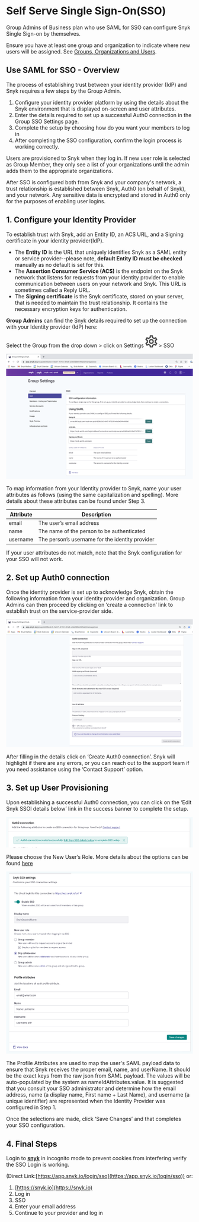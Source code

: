 # Self Serve Single Sign-On(SSO)

Group Admins of Business plan who use SAML for SSO can configure Snyk Single Sign-on by themselves.

Ensure you have at least one group and organization to indicate where new users will be assigned. See [Groups, Organizations and Users](https://docs.snyk.io/introducing-snyk/snyks-core-concepts/groups-organizations-and-users).

## Use SAML for SSO - Overview

The process of establishing trust between your identity provider (IdP) and Snyk requires a few steps by the Group Admin.

1. Configure your identity provider platform by using the details about the Snyk environment that is displayed on-screen and user attributes.
2. Enter the details required to set up a successful Auth0 connection in the Group SSO Settings page.
3. Complete the setup by choosing how do you want your members to log in
4. After completing the SSO configuration, confirm the login process is working correctly.

Users are provisioned to Snyk when they log in. If new user role is selected as Group Member, they only see a list of your organizations until the admin adds them to the appropriate organizations.

After SSO is configured both from Snyk and your company's network, a trust relationship is established between Snyk, Auth0 (on behalf of Snyk), and your network. Any sensitive data is encrypted and stored in Auth0 only for the purposes of enabling user logins.

## 1. Configure your Identity Provider

To establish trust with Snyk, add an Entity ID, an ACS URL, and a Signing certificate in your identity provider(IdP).

* The **Entity ID** is the URL that uniquely identifies Snyk as a SAML entity or service provider--please note, **default Entity ID must be checked** manually as no default is set for this.
* The **Assertion Consumer Service (ACS)** is the endpoint on the Snyk network that listens for requests from your identity provider to enable communication between users on your network and Snyk. This URL is sometimes called a Reply URL.
* The **Signing certificate** is the Snyk certificate, stored on your server, that is needed to maintain the trust relationship. It contains the necessary encryption keys for authentication.

**Group Admins** can find the Snyk details required to set up the connection with your Identity provider (IdP) here:

Select the Group from the drop down > click on Settings ![](<../../../.gitbook/assets/image (70).png>) > SSO

![](<../../../.gitbook/assets/Screenshot 2022-01-07 at 14.30.25.png>)

To map information from your Identity provider to Snyk, name your user attributes as follows (using the same capitalization and spelling). More details about these attributes can be found under Step 3.

| Attribute | Description                                     |
| --------- | ----------------------------------------------- |
| email     | The user’s email address                        |
| name      | The name of the person to be authenticated      |
| username  | The person’s username for the identity provider |

If your user attributes do not match, note that the Snyk configuration for your SSO will not work.

## 2. Set up Auth0 connection

Once the identity provider is set up to acknowledge Snyk, obtain the following information from your identity provider and organization. Group Admins can then proceed by clicking on ‘create a connection’ link to establish trust on the service-provider side.

![](<../../../.gitbook/assets/Screenshot 2022-01-07 at 16.11.10.png>)

After filling in the details click on ‘Create Auth0 connection’. Snyk will highlight if there are any errors, or you can reach out to the support team if you need assistance using the ‘Contact Support’ option.

## 3. Set up User Provisioning

Upon establishing a successful Auth0 connection, you can click on the ‘Edit Snyk SSOl details below’ link in the success banner to complete the setup.

![](<../../../.gitbook/assets/Screenshot 2022-01-14 at 14.56.56.png>)

Please choose the New User’s Role. More details about the options can be found [here](choose-a-provisioning-option.md)

![](<../../../.gitbook/assets/Screenshot 2022-01-14 at 14.58.19.png>)

The Profile Attributes are used to map the user's SAML payload data to ensure that Snyk receives the proper email, name, and userName. It should be the exact keys from the raw json from SAML payload. The values will be auto-populated by the system as nameIdAttributes.value. It is suggested that you consult your SSO administrator and determine how the email address, name (a display name, First name + Last Name), and username (a unique identifier) are represented when the Identity Provider was configured in Step 1.

Once the selections are made, click ‘Save Changes’ and that completes your SSO configuration.

## 4. Final Steps

Login to [**snyk**](http://snyk.io) in incognito mode to prevent cookies from interfering verify the SSO Login is working.

(Direct Link:[https://app.snyk.io/login/sso](https://app.snyk.io/login/sso)) or:

1. [https://snyk.io](https://snyk.io)
2. Log in
3. SSO
4. Enter your email address
5. Continue to your provider and log in
